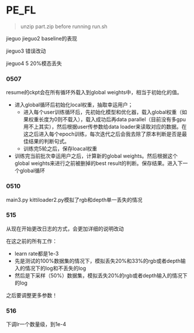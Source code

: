 # PE_FL
> unzip part.zip before running run.sh

jieguo jieguo2 baseline的表现

jieguo3 错误改动

jieguo4 5 20%模态丢失
### 0507 
resume的ckpt会在所有循环外载入到global weights中，相当于初始化的值。
* 进入global循环后初始化local权重，抽取幸运用户；
  *   进入每个user训练循环后，先初始化模型和优化器，载入global权重（如果权重长度为0则不载入），载入成功后再data parallel（目前没有多gpu用不上其实），然后根据user传参数给data loader来读取对应的数据。在这之后进入每个epoch训练，每次迭代之后会我去除了原本判断是否是最佳结果的判断句式。
  *   训练完5轮之后，保存loacal权重
* 训练完当前批次幸运用户之后，计算新的global weights。然后根据这个global weights来进行之前被删掉的best result的判断。保存结果。进入下一个global循环

### 0510
main3.py kittiloader2.py模拟了rgb和depth单一丢失的情况

### 515
从现在开始更改日志的方式，会更加详细的说明改动

在这之前的所有工作：

* learn rate都是1e-3
* 先是测试的100%数据集的情况下，模拟丢失20%和33%的rgb或者depth输入的情况下的log和不丢失的log
* 然后是下采样（50%）数据集，模拟丢失20%的rgb或者depth输入的情况下的log

之后要调整更多参数！

### 516
下调lr一个数量级，到1e-4
